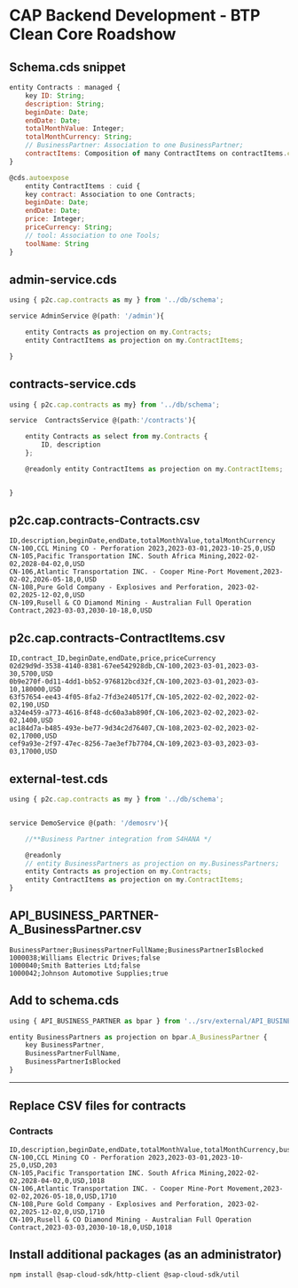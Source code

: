 # CAP Backend Development - BTP Clean Core Roadshow

## Schema.cds snippet

```js
entity Contracts : managed {
	key ID: String;
	description: String;
	beginDate: Date;
	endDate: Date;
	totalMonthValue: Integer;
	totalMonthCurrency: String;
	// BusinessPartner: Association to one BusinessPartner;
	contractItems: Composition of many ContractItems on contractItems.contract = $self;
}

@cds.autoexpose
	entity ContractItems : cuid {
	key contract: Association to one Contracts;
	beginDate: Date;
	endDate: Date;
	price: Integer;
	priceCurrency: String;
	// tool: Association to one Tools;
	toolName: String
}

```


## admin-service.cds
```js
using { p2c.cap.contracts as my } from '../db/schema';

service AdminService @(path: '/admin'){

    entity Contracts as projection on my.Contracts;
    entity ContractItems as projection on my.ContractItems;

}
```
## contracts-service.cds
```js
using { p2c.cap.contracts as my} from '../db/schema';

service  ContractsService @(path:'/contracts'){

    entity Contracts as select from my.Contracts {
        ID, description
    };

    @readonly entity ContractItems as projection on my.ContractItems;


}
```
## p2c.cap.contracts-Contracts.csv
```csv
ID,description,beginDate,endDate,totalMonthValue,totalMonthCurrency
CN-100,CCL Mining CO - Perforation 2023,2023-03-01,2023-10-25,0,USD
CN-105,Pacific Transportation INC. South Africa Mining,2022-02-02,2028-04-02,0,USD
CN-106,Atlantic Transportation INC. - Cooper Mine-Port Movement,2023-02-02,2026-05-18,0,USD
CN-108,Pure Gold Company - Explosives and Perforation, 2023-02-02,2025-12-02,0,USD
CN-109,Rusell & CO Diamond Mining - Australian Full Operation Contract,2023-03-03,2030-10-18,0,USD
```

## p2c.cap.contracts-ContractItems.csv
```csv
ID,contract_ID,beginDate,endDate,price,priceCurrency
02d29d9d-3538-4140-8381-67ee542928db,CN-100,2023-03-01,2023-03-30,5700,USD
0b9e270f-0d11-4dd1-bb52-976812bcd32f,CN-100,2023-03-01,2023-03-10,180000,USD
63f57654-ee43-4f05-8fa2-7fd3e240517f,CN-105,2022-02-02,2022-02-02,190,USD
a324e459-a773-4616-8f48-dc60a3ab890f,CN-106,2023-02-02,2023-02-02,1400,USD
ac184d7a-b485-493e-be77-9d34c2d76407,CN-108,2023-02-02,2023-02-02,17000,USD
cef9a93e-2f97-47ec-8256-7ae3ef7b7704,CN-109,2023-03-03,2023-03-03,17000,USD
```

## external-test.cds
```js
using { p2c.cap.contracts as my } from '../db/schema';


service DemoService @(path: '/demosrv'){

    //**Business Partner integration from S4HANA */

    @readonly
    // entity BusinessPartners as projection on my.BusinessPartners;
    entity Contracts as projection on my.Contracts;
    entity ContractItems as projection on my.ContractItems;
}
```

## API_BUSINESS_PARTNER-A_BusinessPartner.csv
```csv
BusinessPartner;BusinessPartnerFullName;BusinessPartnerIsBlocked
1000038;Williams Electric Drives;false
1000040;Smith Batteries Ltd;false
1000042;Johnson Automotive Supplies;true
```

## Add to schema.cds
```js
using { API_BUSINESS_PARTNER as bpar } from '../srv/external/API_BUSINESS_PARTNER.csn';

entity BusinessPartners as projection on bpar.A_BusinessPartner {
    key BusinessPartner,
    BusinessPartnerFullName,
    BusinessPartnerIsBlocked 
}
```
_________________________________________________________________

## Replace CSV files for contracts

### Contracts
```csv
ID,description,beginDate,endDate,totalMonthValue,totalMonthCurrency,businessPartner_BusinessPartner
CN-100,CCL Mining CO - Perforation 2023,2023-03-01,2023-10-25,0,USD,203
CN-105,Pacific Transportation INC. South Africa Mining,2022-02-02,2028-04-02,0,USD,1018
CN-106,Atlantic Transportation INC. - Cooper Mine-Port Movement,2023-02-02,2026-05-18,0,USD,1710
CN-108,Pure Gold Company - Explosives and Perforation, 2023-02-02,2025-12-02,0,USD,1710
CN-109,Rusell & CO Diamond Mining - Australian Full Operation Contract,2023-03-03,2030-10-18,0,USD,1018

```

## Install additional packages (as an administrator)
```npm install @sap-cloud-sdk/http-client @sap-cloud-sdk/util ```



